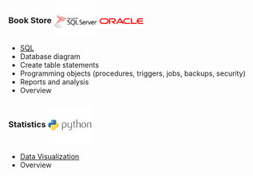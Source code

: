 ### Book Store   <img align="center" src="logo/sqlserver.png" width="88px" > <img align="center" src="logo/oracle.png" width="88px" > 
* [SQL](Project_2.sql)
* Database diagram
* Create table statements
* Programming objects (procedures, triggers, jobs, backups, security)
* Reports and analysis
* Overview



### Statistics   <img align="center" src="logo/python.png" width="88px" >
* [Data Visualization](Project_3.ipynb)
* Overview
